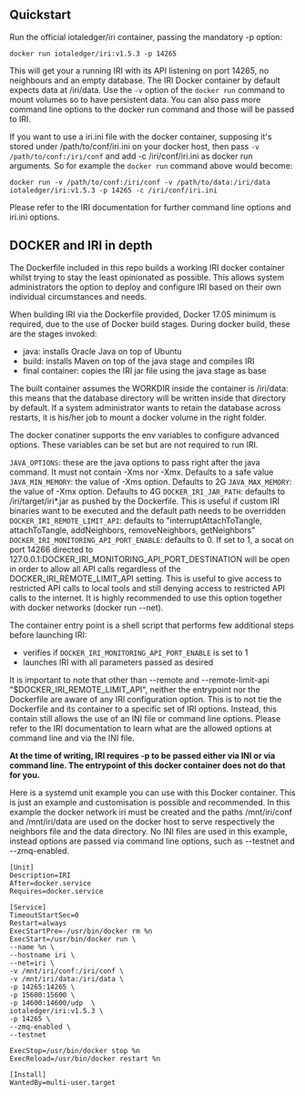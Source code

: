 ## Quickstart

Run the official iotaledger/iri container, passing the mandatory -p option:

```docker run iotaledger/iri:v1.5.3 -p 14265```

This will get your a running IRI with its API listening on port 14265, no neighbours and an empty database. The IRI Docker container by default expects data at /iri/data. Use the `-v` option of the `docker run` command to mount volumes so to have persistent data. You can also pass more command line options to the docker run command and those will be passed to IRI.

If you want to use a iri.ini file with the docker container, supposing it's stored under /path/to/conf/iri.ini on your docker host, then pass `-v /path/to/conf:/iri/conf` and add -c /iri/conf/iri.ini as docker run arguments. So for example the `docker run` command above would become:

```docker run -v /path/to/conf:/iri/conf -v /path/to/data:/iri/data iotaledger/iri:v1.5.3 -p 14265 -c /iri/conf/iri.ini```

Please refer to the IRI documentation for further command line options and iri.ini options.

## DOCKER and IRI in depth

The Dockerfile included in this repo builds a working IRI docker container whilst trying to stay the least opinionated as possible. This allows system administrators the option to deploy and configure IRI based on their own individual circumstances and needs.

When building IRI via the Dockerfile provided, Docker 17.05 minimum is required, due to the use of Docker build stages. During docker build, these are the stages invoked:
- java: installs Oracle Java on top of Ubuntu
- build: installs Maven on top of the java stage and compiles IRI
- final container: copies the IRI jar file using the java stage as base

The built container assumes the WORKDIR inside the container is /iri/data: this means that the database directory will be written inside that directory by default. If a system administrator wants to retain the database across restarts, it is his/her job to mount a docker volume in the right folder.

The docker conatiner supports the env variables to configure advanced options. These variables can be set but are not required to run IRI.

`JAVA_OPTIONS`: these are the java options to pass right after the java command. It must not contain -Xms nor -Xmx. Defaults to a safe value
`JAVA_MIN_MEMORY`: the value of -Xms option. Defaults to 2G
`JAVA_MAX_MEMORY`: the value of -Xmx option. Defaults to 4G
`DOCKER_IRI_JAR_PATH`: defaults to /iri/target/iri*.jar as pushed by the Dockerfile. This is useful if custom IRI binaries want to be executed and the default path needs to be overridden
`DOCKER_IRI_REMOTE_LIMIT_API`: defaults to "interruptAttachToTangle, attachToTangle, addNeighbors, removeNeighbors, getNeighbors"
`DOCKER_IRI_MONITORING_API_PORT_ENABLE`: defaults to 0. If set to 1, a socat on port 14266 directed to 127.0.0.1:DOCKER_IRI_MONITORING_API_PORT_DESTINATION  will be open in order to allow all API calls regardless of the DOCKER_IRI_REMOTE_LIMIT_API setting. This is useful to give access to restricted API calls to local tools and still denying access to restricted API calls to the internet. It is highly recommended to use this option together with docker networks (docker run --net).

The container entry point is a shell script that performs few additional steps before launching IRI:
- verifies if `DOCKER_IRI_MONITORING_API_PORT_ENABLE` is set to 1
- launches IRI with all parameters passed as desired

It is important to note that other than --remote and --remote-limit-api "$DOCKER_IRI_REMOTE_LIMIT_API", neither the entrypoint nor the Dockerfile are aware of any IRI configuration option. This is to not tie the Dockerfile and its container to a specific set of IRI options. Instead, this contain still allows the use of an INI file or command line options. Please refer to the IRI documentation to learn what are the allowed options at command line and via the INI file.

**At the time of writing, IRI requires -p to be passed either via INI or via command line. The entrypoint of this docker container does not do that for you.**

Here is a systemd unit example you can use with this Docker container. This is just an example and customisation is possible and recommended. In this example the docker network iri must be created and the paths /mnt/iri/conf and /mnt/iri/data are used on the docker host to serve respectively the neighbors file and the data directory. No INI files are used in this example, instead options are passed via command line options, such as --testnet and --zmq-enabled.

```
[Unit]
Description=IRI
After=docker.service
Requires=docker.service

[Service]
TimeoutStartSec=0
Restart=always
ExecStartPre=-/usr/bin/docker rm %n
ExecStart=/usr/bin/docker run \
--name %n \
--hostname iri \
--net=iri \
-v /mnt/iri/conf:/iri/conf \
-v /mnt/iri/data:/iri/data \
-p 14265:14265 \
-p 15600:15600 \
-p 14600:14600/udp  \
iotaledger/iri:v1.5.3 \
-p 14265 \
--zmq-enabled \
--testnet

ExecStop=/usr/bin/docker stop %n
ExecReload=/usr/bin/docker restart %n

[Install]
WantedBy=multi-user.target
```
